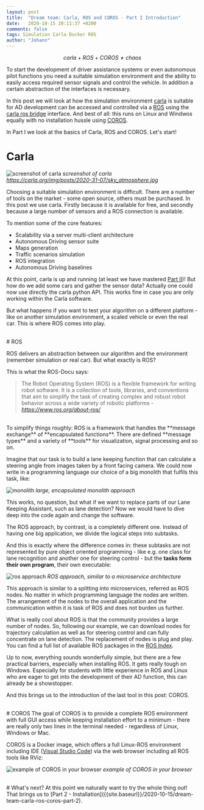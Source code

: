 ```yaml
---
layout: post
title:  "Dream team: Carla, ROS and COROS - Part I Introduction"
date:   2020-10-15 10:11:37 +0200
comments: false
tags: Simulation Carla Docker ROS
author: "Johann"
---
```


$$carla + ROS + COROS \neq chaos$$

To start the development of driver assistance systems or even autonomous pilot functions you need a suitable simulation environment and the ability to easily access required sensor signals and control the vehicle. In addition a certain abstraction of the interfaces is necessary. 

In this post we will look at how the simulation environment [carla](https://carla.org) is suitable for AD development can be accessed and controlled via a [ROS](https://www.ros.org) using the [carla ros bridge](https://github.com/carla-simulator/ros-bridge) interface. And best of all: this runs on Linux and Windwos equally with no installation hussle using [COROS](https://github.com/gismo07/coros).

In Part I we look at the basics of Carla, ROS and COROS. Let's start!

# Carla
![screenshot of carla](https://carla.org/img/posts/2020-31-07/sky_atmosphere.jpg)
*screenshot of carla https://carla.org/img/posts/2020-31-07/sky_atmosphere.jpg*

Choosing a suitable simulation environment is difficult. There are a number of tools on the market - some open source, others must be purchased. In this post we use carla. Firstly because it is available for free, and secondly because a large number of sensors and a ROS connection is available.

To mention some of the core features: 
 - Scalability via a server multi-client architecture
 - Autonomous Driving sensor suite
 - Maps generation
 - Traffic scenarios simulation
 - ROS integration
 - Autonomous Driving baselines

At this point, carla is up and running (at least we have mastered [Part II]({{site.baseurl}}/2020-10-15/dream-team-carla-ros-coros-part-2))! But how do we add some cars and gather the sensor data? Actually one could now use directly the carla python API. This works fine in case you are only working within the Carla software. 

But what happens if you want to test your algorithm on a different platform - like on another simulation environment, a scaled vehicle or even the real car. This is where ROS comes into play.

<br>
# ROS


ROS delivers an abstraction between our algorithm and the environment (remember simulation or real car). But what exactly is ROS?

This is what the ROS-Docu says:
> The Robot Operating System (ROS) is a flexible framework for writing robot software. It is a collection of tools, libraries, and conventions that aim to simplify the task of creating complex and robust robot behavior across a wide variety of robotic platforms -
*https://www.ros.org/about-ros/*

<br>
To simplify things roughly: ROS is a framework that handles the **message exchange** of **encapsulated functions**. There are defined **message types** and a variety of **tools** for visualization, signal processing and so on.

Imagine that our task is to build a lane keeping function that can calculate a steering angle from images taken by a front facing camera. We could now write in a programming language our choice of a big monolith that fulfils this task, like: 

![monolith]({{site.baseurl}}/assets/intro/mono.png)
*large, encapsulated monolith approach*

This works, no question, but what if we want to replace parts of our Lane Keeping Assistant, such as lane detection? Now we would have to dive deep into the code again and change the software.

The ROS approach, by contrast, is a completely different one. Instead of having one big application, we divide the logical steps into subtasks. 

And this is exactly where the difference comes in: these subtasks are not represented by pure object oriented programming - like e.g. one class for lane recognition and another one for steering control - but the **tasks form their own program**, their own executable:

![ros approach]({{site.baseurl}}/assets/intro/ros.png)
*ROS approach, similar to a microservice architecture*

This approach is similar to a splitting into microservices, referred as ROS nodes. No matter in which programming language the nodes are written. The arrangement of the nodes to the overall application and the communication within it is task of ROS and does not burden us further.

What is really cool about ROS is that the community provides a large number of nodes. So, following our example, we can download nodes for trajectory calculation as well as for steering control and can fully concentrate on lane detection. The replacement of nodes is plug and play. You can find a full list of available ROS packages in the [ROS Index](https://index.ros.org/packages/).

Up to now, everything sounds wonderfully simple, but there are a few practical barriers, especially when installing ROS. It gets really tough on Windows. Especially for students with little experience in ROS and Linux who are eager to get into the development of their AD function, this can already be a showstopper.

And this brings us to the introduction of the last tool in this post: COROS.

<br>
# COROS
The goal of COROS is to provide a complete ROS environment with full GUI access while keeping installation effort to a minimum - there are really only two lines in the terminal needed - regardless of Linux, Windows or Mac.

COROS is a Docker image, which offers a full Linux-ROS environment including IDE ([Visual Studio Code](https://code.visualstudio.com)) via the web browser including all ROS tools like RViz:

![example of COROS in your browser](https://raw.githubusercontent.com/gismo07/coros/master/assets/coros_web.png)
*example of COROS in your browser*

<br>
# What's next?
At this point we naturally want to try the whole thing out! That brings us to [Part 2 - Installation]({{site.baseurl}}/2020-10-15/dream-team-carla-ros-coros-part-2).